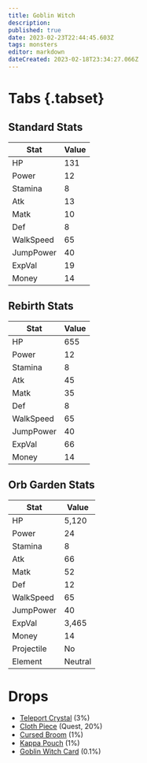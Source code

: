 ```yaml
---
title: Goblin Witch
description: 
published: true
date: 2023-02-23T22:44:45.603Z
tags: monsters
editor: markdown
dateCreated: 2023-02-18T23:34:27.066Z
---
```


# Tabs {.tabset}

## Standard Stats

|Stat|Value|
|-|-|
|HP|131|
|Power|12|
|Stamina|8|
|Atk|13|
|Matk|10|
|Def|8|
|WalkSpeed|65|
|JumpPower|40|
|ExpVal|19|
|Money|14|
## Rebirth Stats

|Stat|Value|
|-|-|
|HP|655|
|Power|12|
|Stamina|8|
|Atk|45|
|Matk|35|
|Def|8|
|WalkSpeed|65|
|JumpPower|40|
|ExpVal|66|
|Money|14|
## Orb Garden Stats

|Stat|Value|
|-|-|
|HP|5,120|
|Power|24|
|Stamina|8|
|Atk|66|
|Matk|52|
|Def|12|
|WalkSpeed|65|
|JumpPower|40|
|ExpVal|3,465|
|Money|14|
|Projectile|No|
|Element|Neutral|

# Drops
 * [Teleport Crystal](/items/teleport-crystal.md) (3%)
 * [Cloth Piece](/items/cloth-piece.md) (Quest, 20%)
 * [Cursed Broom](/items/cursed-broom.md) (1%)
 * [Kappa Pouch](/items/kappa-pouch.md) (1%)
 * [Goblin Witch Card](/items/goblin-witch-card.md) (0.1%)
